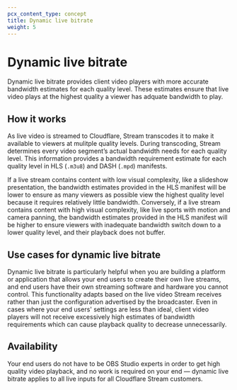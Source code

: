 ```yaml
---
pcx_content_type: concept
title: Dynamic live bitrate
weight: 5
---
```


# Dynamic live bitrate

Dynamic live bitrate provides client video players with more accurate bandwidth estimates for each quality level. These estimates ensure that live video plays at the highest quality a viewer has adquate bandwidth to play.

## How it works

As live video is streamed to Cloudflare, Stream transcodes it to make it available to viewers at mulitple quality levels. During transcoding, Stream determines every video segment’s actual bandwidth needs for each quality level. This information provides a bandwidth requirement estimate for each quality level in HLS (`.m3u8`) and DASH (`.mpd`) manifests.

If a live stream contains content with low visual complexity, like a slideshow presentation, the bandwidth estimates provided in the HLS manifest will be lower to ensure as many viewers as possible view the highest quality level because it requires relatively little bandwidth. Conversely, if a live stream contains content with high visual complexity, like live sports with motion and camera panning, the bandwidth estimates provided in the HLS manifest will be higher to ensure viewers with inadequate bandwidth switch down to a lower quality level, and their playback does not buffer.

## Use cases for dynamic live bitrate

Dynamic live bitrate is particularly helpful when you are building a platform or application that allows your end users to create their own live streams, and end users have their own streaming software and hardware you cannot control. This functionality adapts based on the live video Stream receives rather than just the configuration advertised by the broadcaster. Even in cases where your end users' settings are less than ideal, client video players will not receive excessively high estimates of bandwidth requirements which can cause playback quality to decrease unnecessarily. 

## Availability

Your end users do not have to be OBS Studio experts in order to get high quality video playback, and no work is required on your end — dynamic live bitrate applies to all live inputs for all Cloudflare Stream customers.